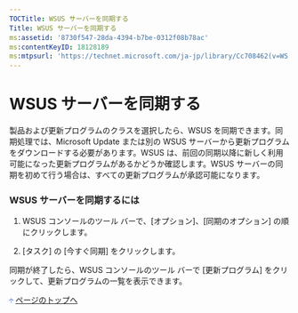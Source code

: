 ```yaml
---
TOCTitle: WSUS サーバーを同期する
Title: WSUS サーバーを同期する
ms:assetid: '8730f547-28da-4394-b7be-0312f08b78ac'
ms:contentKeyID: 18128189
ms:mtpsurl: 'https://technet.microsoft.com/ja-jp/library/Cc708462(v=WS.10)'
---
```


WSUS サーバーを同期する
=======================

製品および更新プログラムのクラスを選択したら、WSUS を同期できます。同期処理では、Microsoft Update または別の WSUS サーバーから更新プログラムをダウンロードする必要があります。WSUS は、前回の同期以降に新しく利用可能になった更新プログラムがあるかどうか確認します。WSUS サーバーの同期を初めて行う場合は、すべての更新プログラムが承認可能になります。

### WSUS サーバーを同期するには

1.  WSUS コンソールのツール バーで、\[オプション\]、\[同期のオプション\] の順にクリックします。

2.  \[タスク\] の \[今すぐ同期\] をクリックします。

同期が終了したら、WSUS コンソールのツール バーで \[更新プログラム\] をクリックして、更新プログラムの一覧を表示できます。

![](images/Cc708462.arrow_px_up(ja-jp,WS.10).gif) [ページのトップへ](#ctl00_rs1_eb1_panel1)
